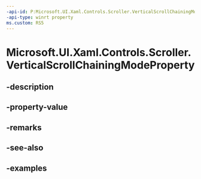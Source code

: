 ```yaml
---
-api-id: P:Microsoft.UI.Xaml.Controls.Scroller.VerticalScrollChainingModeProperty
-api-type: winrt property
ms.custom: RS5
---
```


<!-- Property syntax.
public DependencyProperty VerticalScrollChainingModeProperty { get; }
-->

# Microsoft.UI.Xaml.Controls.Scroller.VerticalScrollChainingModeProperty

## -description

## -property-value

## -remarks

## -see-also

## -examples

